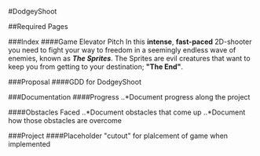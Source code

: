 #DodgeyShoot

##Required Pages

###Index
####Game Elevator Pitch
In this **intense**, **fast-paced** 2D-shooter you need to fight your way to freedom in a seemingly endless wave of enemies, known as **_The Sprites_**. The Sprites are evil creatures that want to keep you from getting to your destination; **"The End"**.

###Proposal
####GDD for DodgeyShoot

###Documentation
####Progress
..*Document progress along the project

####Obstacles Faced
..*Document obstacles that come up
..*Document how those obstacles are overcome

###Project
####Placeholder "cutout" for plalcement of game when implemented